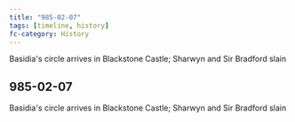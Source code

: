 ```yaml
---
title: "985-02-07"
tags: [timeline, history]
fc-category: History
---
```

<span class='ob-timelines'
	data-date='985-02-07-00'
	data-title='History'
	data-class='orange'> Basidia's circle arrives in Blackstone Castle; Sharwyn and Sir Bradford slain </span>
## 985-02-07
Basidia's circle arrives in Blackstone Castle; Sharwyn and Sir Bradford slain

